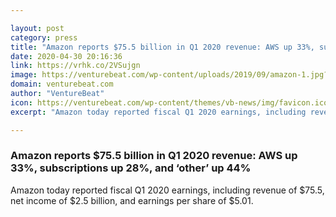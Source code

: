 ```yaml
---

layout: post
category: press
title: "Amazon reports $75.5 billion in Q1 2020 revenue: AWS up 33%, subscriptions up 28%, and ‘other’ up 44%"
date: 2020-04-30 20:16:36
link: https://vrhk.co/2VSujgn
image: https://venturebeat.com/wp-content/uploads/2019/09/amazon-1.jpg?w=1200&strip=all
domain: venturebeat.com
author: "VentureBeat"
icon: https://venturebeat.com/wp-content/themes/vb-news/img/favicon.ico
excerpt: "Amazon today reported fiscal Q1 2020 earnings, including revenue of $75.5, net income of $2.5 billion, and earnings per share of $5.01."

---
```


### Amazon reports $75.5 billion in Q1 2020 revenue: AWS up 33%, subscriptions up 28%, and ‘other’ up 44%

Amazon today reported fiscal Q1 2020 earnings, including revenue of $75.5, net income of $2.5 billion, and earnings per share of $5.01.